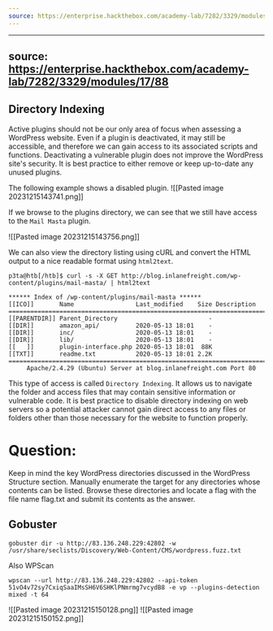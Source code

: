 ```yaml
---
source: https://enterprise.hackthebox.com/academy-lab/7282/3329/modules/17/88
---
```

---
source: https://enterprise.hackthebox.com/academy-lab/7282/3329/modules/17/88
---
## Directory Indexing

Active plugins should not be our only area of focus when assessing a WordPress website. Even if a plugin is deactivated, it may still be accessible, and therefore we can gain access to its associated scripts and functions. Deactivating a vulnerable plugin does not improve the WordPress site's security. It is best practice to either remove or keep up-to-date any unused plugins.

The following example shows a disabled plugin.
![[Pasted image 20231215143741.png]]

If we browse to the plugins directory, we can see that we still have access to the `Mail Masta` plugin.

![[Pasted image 20231215143756.png]]

We can also view the directory listing using cURL and convert the HTML output to a nice readable format using `html2text`.

```shell
p3ta@htb[/htb]$ curl -s -X GET http://blog.inlanefreight.com/wp-content/plugins/mail-masta/ | html2text

****** Index of /wp-content/plugins/mail-masta ******
[[ICO]]       Name                 Last_modified    Size Description
===========================================================================
[[PARENTDIR]] Parent_Directory                         -  
[[DIR]]       amazon_api/          2020-05-13 18:01    -  
[[DIR]]       inc/                 2020-05-13 18:01    -  
[[DIR]]       lib/                 2020-05-13 18:01    -  
[[   ]]       plugin-interface.php 2020-05-13 18:01  88K  
[[TXT]]       readme.txt           2020-05-13 18:01 2.2K  
===========================================================================
     Apache/2.4.29 (Ubuntu) Server at blog.inlanefreight.com Port 80
```

This type of access is called `Directory Indexing`. It allows us to navigate the folder and access files that may contain sensitive information or vulnerable code. It is best practice to disable directory indexing on web servers so a potential attacker cannot gain direct access to any files or folders other than those necessary for the website to function properly.

# Question: 
Keep in mind the key WordPress directories discussed in the WordPress Structure section. Manually enumerate the target for any directories whose contents can be listed. Browse these directories and locate a flag with the file name flag.txt and submit its contents as the answer.

## Gobuster
```
gobuster dir -u http://83.136.248.229:42802 -w /usr/share/seclists/Discovery/Web-Content/CMS/wordpress.fuzz.txt
```

Also WPScan
```
wpscan --url http://83.136.248.229:42802 --api-token 51vO4v72sy7CxiqSaaIMsSH6V6SHKlPNmrmg7vcydB8 -e vp --plugins-detection mixed -t 64
```

![[Pasted image 20231215150128.png]]
![[Pasted image 20231215150152.png]]